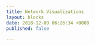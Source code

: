 ```yaml
---
title: Network Visualizations
layout: blocks
date: 2018-12-09 06:26:34 +0000
published: false

---
```

